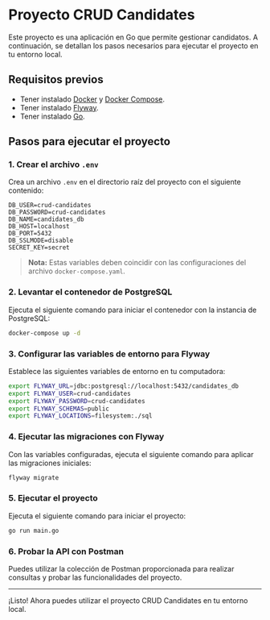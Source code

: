 # Proyecto CRUD Candidates

Este proyecto es una aplicación en Go que permite gestionar candidatos. A continuación, se detallan los pasos necesarios para ejecutar el proyecto en tu entorno local.

## Requisitos previos

- Tener instalado [Docker](https://www.docker.com/) y [Docker Compose](https://docs.docker.com/compose/).
- Tener instalado [Flyway](https://flywaydb.org/).
- Tener instalado [Go](https://golang.org/).

## Pasos para ejecutar el proyecto

### 1. Crear el archivo `.env`

Crea un archivo `.env` en el directorio raíz del proyecto con el siguiente contenido:

```
DB_USER=crud-candidates
DB_PASSWORD=crud-candidates
DB_NAME=candidates_db
DB_HOST=localhost
DB_PORT=5432
DB_SSLMODE=disable
SECRET_KEY=secret
```

> **Nota:** Estas variables deben coincidir con las configuraciones del archivo `docker-compose.yaml`.

### 2. Levantar el contenedor de PostgreSQL

Ejecuta el siguiente comando para iniciar el contenedor con la instancia de PostgreSQL:

```bash
docker-compose up -d
```

### 3. Configurar las variables de entorno para Flyway

Establece las siguientes variables de entorno en tu computadora:

```bash
export FLYWAY_URL=jdbc:postgresql://localhost:5432/candidates_db
export FLYWAY_USER=crud-candidates
export FLYWAY_PASSWORD=crud-candidates
export FLYWAY_SCHEMAS=public
export FLYWAY_LOCATIONS=filesystem:./sql
```

### 4. Ejecutar las migraciones con Flyway

Con las variables configuradas, ejecuta el siguiente comando para aplicar las migraciones iniciales:

```bash
flyway migrate
```

### 5. Ejecutar el proyecto

Ejecuta el siguiente comando para iniciar el proyecto:

```bash
go run main.go
```

### 6. Probar la API con Postman

Puedes utilizar la colección de Postman proporcionada para realizar consultas y probar las funcionalidades del proyecto.

---

¡Listo! Ahora puedes utilizar el proyecto CRUD Candidates en tu entorno local.
